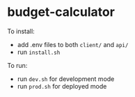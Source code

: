 # budget-calculator

To install:

- add .env files to both `client/` and `api/`
- run `install.sh`

To run:

- run `dev.sh` for development mode
- run `prod.sh` for deployed mode
